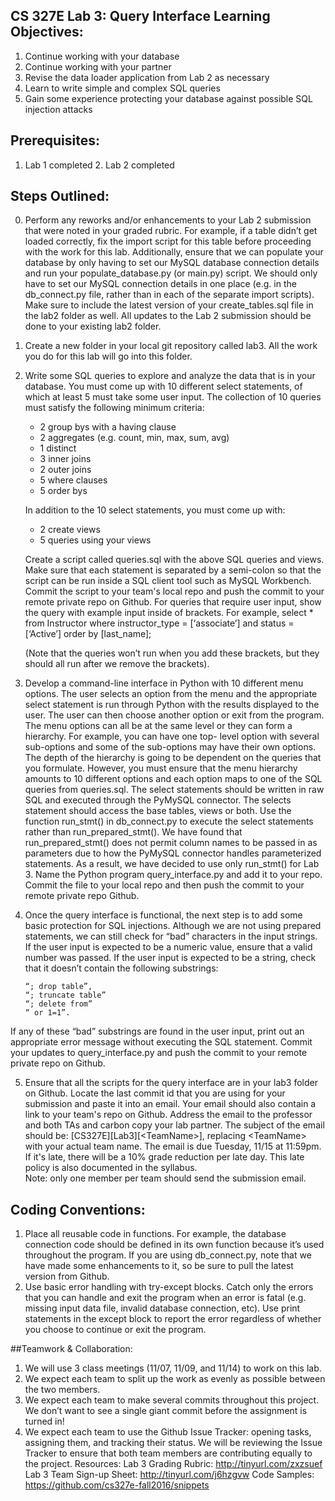 ## CS 327E Lab 3: Query Interface Learning Objectives:
1. Continue working with your database
2. Continue working with your partner
3. Revise the data loader application from Lab 2 as necessary
4. Learn to write simple and complex SQL queries
5. Gain some experience protecting your database against possible SQL injection
   attacks

## Prerequisites:
1. Lab 1 completed 2. Lab 2 completed

## Steps Outlined:
0. Perform any reworks and/or enhancements to your Lab 2 submission that were
   noted in your graded rubric. For example, if a table didn’t get loaded
correctly, fix the import script for this table before proceeding with the work
for this lab. Additionally, ensure that we can populate your database by only
having to set our MySQL database connection details and run your
populate_database.py (or main.py) script. We should only have to set our MySQL
connection details in one place (e.g. in the db_connect.py file, rather than in
each of the separate import scripts). Make sure to include the latest version of
your create_tables.sql file in the lab2 folder as well. All updates to the Lab 2
submission should be done to your existing lab2 folder. 

1. Create a new folder in your local git repository called lab3. All the work
   you do for this lab will go into this folder.

2. Write some SQL queries to explore and analyze the data that is in your
   database. You must come up with 10 different select statements, of which at
least 5 must take some user input. The collection of 10 queries must satisfy the
following minimum criteria:
   * 2 group bys with a having clause
   * 2 aggregates (e.g. count, min, max, sum, avg)
   * 1 distinct
   * 3 inner joins
   * 2 outer joins
   * 5 where clauses
   * 5 order bys

   In addition to the 10 select statements, you must come up with:    
   * 2 create views
   * 5 queries using your views

   Create a script called queries.sql with the above SQL queries and views. Make
   sure that each statement is separated by a semi-colon so that the script can be
   run inside a SQL client tool such as MySQL Workbench. Commit the script to your
   team's local repo and push the commit to your remote private repo on Github. For
   queries that require user input, show the query with example input inside of
   brackets. For example, select * from Instructor where instructor_type =
   [‘associate’] and status = [‘Active’] order by [last_name];

   (Note that the queries won’t run when you add these brackets, but they should
   all run after we remove the brackets).

3. Develop a command-line interface in Python with 10 different menu options.
   The user selects an option from the menu and the appropriate select statement
is run through Python with the results displayed to the user. The user can then
choose another option or exit from the program. The menu options can all be at
the same level or they can form a hierarchy. For example, you can have one top-
level option with several sub-options and some of the sub-options may have their
own options. The depth of the hierarchy is going to be dependent on the queries
that you formulate. However, you must ensure that the menu hierarchy amounts to
10 different options and each option maps to one of the SQL queries from
queries.sql. The select statements should be written in raw SQL and executed
through the PyMySQL connector. The selects statement should access the base
tables, views or both.
Use the function run_stmt() in db_connect.py to execute the select statements
rather than run_prepared_stmt(). We have found that run_prepared_stmt() does not
permit column names to be passed in as parameters due to how the PyMySQL
connector handles parameterized statements. As a result, we have decided to use
only run_stmt() for Lab 3. Name the Python program query_interface.py and add it
to your repo. Commit the file to your local repo and then push the commit to
your remote private repo Github.

4. Once the query interface is functional, the next step is to add some basic
   protection for SQL injections. Although we are not using prepared statements,
we can still check for “bad” characters in the input strings. If the user input
is expected to be a numeric value, ensure that a valid number was passed. If the
user input is expected to be a string, check that it doesn’t contain the
following substrings:

    ~~~~~{.sql}
    “; drop table”,
    “; truncate table”
    “; delete from”
    “ or 1=1”.
    ~~~~~
If any of these “bad” substrings are found in the user input, print out an
appropriate error message without executing the SQL statement. Commit your
updates to query_interface.py and push the commit to your remote private repo on
Github.

5. Ensure that all the scripts for the query interface are in your lab3 folder
   on Github. Locate the last commit id that you are using for your submission
and paste it into an email. Your email should also contain a link to your team's
repo on Github. Address the email to the professor and both TAs and carbon copy
your lab partner. The subject of the email should be:
[CS327E][Lab3][\<TeamName\>], replacing \<TeamName\> with your actual team name.
The email is due Tuesday, 11/15 at 11:59pm. If it's late, there will be a 10%
grade reduction per late day. This late policy is also documented in the
syllabus.  
Note: only one member per team should send the submission email.

## Coding Conventions:
1. Place all reusable code in functions. For example, the database connection
   code should be defined in its own function because it’s used throughout the
program. If you are using db_connect.py, note that we have made some
enhancements to it, so be sure to pull the latest version from Github.
2. Use basic error handling with try-except blocks. Catch only the errors that
   you can handle and exit the program when an error is fatal (e.g. missing
input data file, invalid database connection, etc). Use print statements in the
except block to report the error regardless of whether you choose to continue or
exit the program.  

##Teamwork & Collaboration:
1. We will use 3 class meetings (11/07, 11/09, and 11/14) to work on this lab.
2. We expect each team to split up the work as evenly as possible between the
   two members.
3. We expect each team to make several commits throughout this project. We don’t
   want to see a single giant commit before the assignment is turned in!
4. We expect each team to use the Github Issue Tracker: opening tasks, assigning
   them, and tracking their status. We will be reviewing the Issue Tracker to
ensure that both team members are contributing equally to the project.
Resources:  Lab 3 Grading Rubric:     http://tinyurl.com/zxzsuef Lab 3 Team
Sign-up Sheet: http://tinyurl.com/j6hzgvw Code Samples:
https://github.com/cs327e-fall2016/snippets
